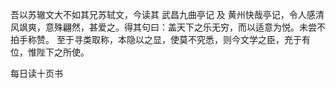 吾以苏辙文大不如其兄苏轼文，今读其 武昌九曲亭记 及 黄州快哉亭记，令人感清风飒爽，意殊翩然，甚爱之。得其句曰：盖天下之乐无穷，而以适意为悦。未尝不拍手称赞。
至于寻类取称，本隐以之显，使莫不究悉，则今文学之臣，充于有位，惟陛下之所使。

每日读十页书
